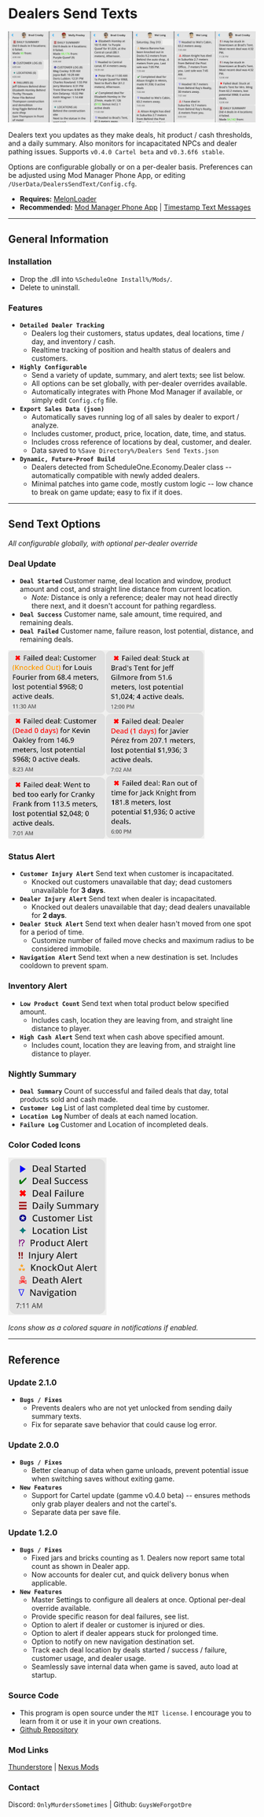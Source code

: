 # Dealers Send Texts
![Dealers text you updates as they make deals, hit product / cash thresholds, and a daily summary.](https://github.com/GuysWeForgotDre/DealersSendTexts/blob/main/Images/Message%20Examples.png?raw=true)

Dealers text you updates as they make deals, hit product / cash thresholds, and a daily summary. Also monitors for incapacitated NPCs and dealer pathing issues. Supports `v0.4.0 Cartel beta` and `v0.3.6f6 stable`.

Options are configurable globally or on a per-dealer basis. Preferences can be adjusted using Mod Manager Phone App, or editing `/UserData/DealersSendText/Config.cfg`.

- **Requires:** [MelonLoader](https://melonwiki.xyz/#/)
- **Recommended:** [Mod Manager Phone App](https://www.nexusmods.com/schedule1/mods/397) | [Timestamp Text Messages](https://thunderstore.io/schedule-i/p/Dre/Timestamp_Texts)

---

## General Information
### Installation
- Drop the .dll into `%ScheduleOne Install%/Mods/`.
- Delete to uninstall.
### Features
- **`Detailed Dealer Tracking`**
  - Dealers log their customers, status updates, deal locations, time / day, and inventory / cash.
  - Realtime tracking of position and health status of dealers and customers.
- **`Highly Configurable`**
  - Send a variety of update, summary, and alert texts; see list below.
  - All options can be set globally, with per-dealer overrides available.
  - Automatically integrates with Phone Mod Manager if available, or simply edit `Config.cfg` file.
- **`Export Sales Data (json)`**
  - Automatically saves running log of all sales by dealer to export / analyze.
  - Includes customer, product, price, location, date, time, and status.
  - Includes cross reference of locations by deal, customer, and dealer.
  - Data saved to `%Save Directory%/Dealers Send Texts.json`
- **`Dynamic, Future-Proof Build`**
  - Dealers detected from ScheduleOne.Economy.Dealer class -- automatically compatible with newly added dealers.
  - Minimal patches into game code, mostly custom logic -- low chance to break on game update; easy to fix if it does.

---

## Send Text Options
*All configurable globally, with optional per-dealer override*

### Deal Update
- **`Deal Started`** Customer name, deal location and window, product amount and cost, and straight line distance from current location.
  - *Note:* Distance is only a reference; dealer may not head directly there next, and it doesn't account for pathing regardless.
- **`Deal Success`** Customer name, sale amount, time required, and remaining deals.
- **`Deal Failed`** Customer name, failure reason, lost potential, distance, and remaining deals.

<img src="https://github.com/GuysWeForgotDre/DealersSendTexts/blob/main/Images/Failed%20Deals.png?raw=true" width=400>

### Status Alert
- **`Customer Injury Alert`** Send text when customer is incapacitated.
  - Knocked out customers unavailable that day; dead customers unavailable for **3 days**.
- **`Dealer Injury Alert`** Send text when dealer is incapacitated.
  - Knocked out dealers unavailable that day; dead dealers unavailable for **2 days**.
- **`Dealer Stuck Alert`** Send text when dealer hasn't moved from one spot for a period of time.
  - Customize number of failed move checks and maximum radius to be considered immobile. 
- **`Navigation Alert`** Send text when a new destination is set. Includes cooldown to prevent spam.
### Inventory Alert
- **`Low Product Count`** Send text when total product below specified amount.
  - Includes cash, location they are leaving from, and straight line distance to player.
- **`High Cash Alert`** Send text when cash above specified amount.
  - Includes count, location they are leaving from, and straight line distance to player.
### Nightly Summary
- **`Deal Summary`** Count of successful and failed deals that day, total products sold and cash made.
- **`Customer Log`** List of last completed deal time by customer.
- **`Location Log`** Number of deals at each named location.
- **`Failure Log`** Customer and Location of incompleted deals.
### Color Coded Icons
<img src="https://github.com/GuysWeForgotDre/DealersSendTexts/blob/main/Images/Icon%20Types.png?raw=true" width=200>

*Icons show as a colored square in notifications if enabled.*

---

## Reference
### Update 2.1.0
- **`Bugs / Fixes`**
  - Prevents dealers who are not yet unlocked from sending daily summary texts.
  - Fix for separate save behavior that could cause log error.
### Update 2.0.0
- **`Bugs / Fixes`**
  - Better cleanup of data when game unloads, prevent potential issue when switching saves without exiting game.
- **`New Features`**
  - Support for Cartel update (gamme v0.4.0 beta) -- ensures methods only grab player dealers and not the cartel's.
  - Separate data per save file.
### Update 1.2.0
- **`Bugs / Fixes`**
  - Fixed jars and bricks counting as 1. Dealers now report same total count as shown in Dealer app.
  - Now accounts for dealer cut, and quick delivery bonus when applicable.
- **`New Features`**
  - Master Settings to configure all dealers at once. Optional per-deal override available.
  - Provide specific reason for deal failures, see list.
  - Option to alert if dealer or customer is injured or dies.
  - Option to alert if dealer appears stuck for prolonged time.
  - Option to notify on new navigation destination set.
  - Track each deal location by deals started / success / failure, customer usage, and dealer usage.
  - Seamlessly save internal data when game is saved, auto load at startup.
### Source Code
- This program is open source under the `MIT license`. I encourage you to learn from it or use it in your own creations.
- [Github Repository](https://github.com/GuysWeForgotDre/DealersSendTexts/)
### Mod Links
[Thunderstore](https://thunderstore.io/schedule-i/p/Dre/DealersSendTexts) | [Nexus Mods](https://www.nexusmods.com/schedule1/mods/1133)
### Contact
Discord: `OnlyMurdersSometimes` | Github: `GuysWeForgotDre`